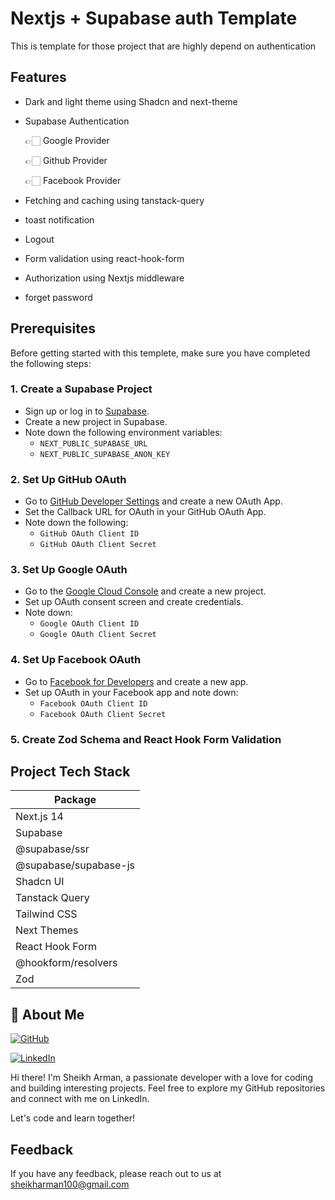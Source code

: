 
# Nextjs + Supabase auth Template
This is template for those project that are highly depend on authentication




## Features

- Dark and light theme using Shadcn and next-theme
- Supabase Authentication
     
     👉🏻 Google Provider

     👉🏻 Github Provider

     👉🏻 Facebook Provider

- Fetching and caching using tanstack-query
- toast notification
- Logout
- Form validation using react-hook-form
- Authorization using Nextjs middleware
- forget password


## Prerequisites

Before getting started with this templete, make sure you have completed the following steps:

### 1. Create a Supabase Project

- Sign up or log in to [Supabase](https://supabase.io/).
- Create a new project in Supabase.
- Note down the following environment variables:
  - `NEXT_PUBLIC_SUPABASE_URL`
  - `NEXT_PUBLIC_SUPABASE_ANON_KEY`

### 2. Set Up GitHub OAuth

- Go to [GitHub Developer Settings](https://github.com/settings/developers) and create a new OAuth App.
- Set the Callback URL for OAuth in your GitHub OAuth App.
- Note down the following:
  - `GitHub OAuth Client ID`
  - `GitHub OAuth Client Secret`

### 3. Set Up Google OAuth

- Go to the [Google Cloud Console](https://console.cloud.google.com/) and create a new project.
- Set up OAuth consent screen and create credentials.
- Note down:
  - `Google OAuth Client ID`
  - `Google OAuth Client Secret`

### 4. Set Up Facebook OAuth

- Go to [Facebook for Developers](https://developers.facebook.com/) and create a new app.
- Set up OAuth in your Facebook app and note down:
  - `Facebook OAuth Client ID`
  - `Facebook OAuth Client Secret`

### 5. Create Zod Schema and React Hook Form Validation


## Project Tech Stack

| Package                    |
|----------------------------|
| Next.js 14                    |
| Supabase                   |
| @supabase/ssr              |
| @supabase/supabase-js      |
| Shadcn UI                  |
| Tanstack Query             |
| Tailwind CSS               |
| Next Themes                |
| React Hook Form            |
| @hookform/resolvers        |
| Zod                        |



## 🚀 About Me

[![GitHub](https://img.shields.io/badge/GitHub-SheikhArman100-blue?logo=github)](https://github.com/SheikhArman100)

[![LinkedIn](https://img.shields.io/badge/LinkedIn-SheikhArman100-blue?logo=linkedin)](https://www.linkedin.com/in/sheikharman100/)

Hi there! I'm Sheikh Arman, a passionate developer with a love for coding and building interesting projects. Feel free to explore my GitHub repositories and connect with me on LinkedIn.

Let's code and learn together!


## Feedback

If you have any feedback, please reach out to us at sheikharman100@gmail.com

